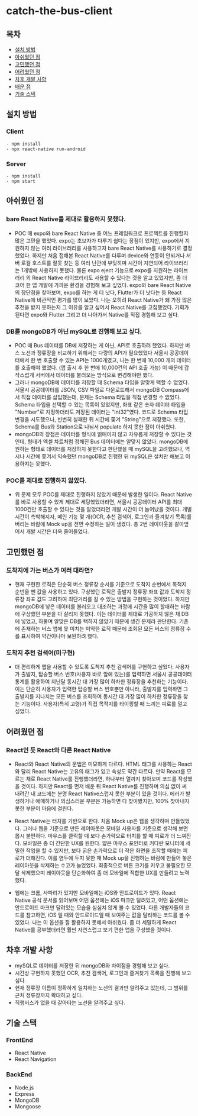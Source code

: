 # catch-the-bus-client

## 목차

- [설치 방법](#설치-방법)
- [아쉬웠던 점](#아쉬웠던-점)
- [고민했던 점](#고민했던-점)
- [어려웠던 점](#어려웠던-점)
- [차후 개발 사항](#차후-개발-사항)
- [배운 점](#배운-점)
- [기술 스택](#기술-스택)

## 설치 방법

### Client

```
- npm install
- npx react-native run-android
```

### Server

```
- npm install
- npm start
```

## 아쉬웠던 점

### bare React Native를 제대로 활용하지 못했다.
- POC 때 expo와 bare React Native 중 어느 프레임워크로 프로젝트를 진행할지 많은 고민을 했었다.
  expo는 초보자가 다루기 쉽다는 장점이 있지만, expo에서 지원하지 않는 여러 라이브러리를 사용하고자 bare React Native를 사용하기로 결정했었다.
  하지만 처음 접해본 React Native를 다루며 device와 연동이 안되거나 서버 로컬 호스트를 잘못 찾는 등 여러 난관에 부딪히며 시간이 지연되어 라이브러리는 1개밖에 사용하지 못했다.
  물론 expo eject 기능으로 expo를 지원하는 라이브러리 외 React Native 라이브러리도 사용할 수 있다는 것을 알고 있었지만, 좀 더 코어 한 앱 개발에 가까운 환경을 경험해 보고 싶었다.
  expo와 bare React Native의 장단점을 찾아보며, expo를 하는 게 더 낫다, Flutter가 더 낫다는 등 React Native에 비관적인 평가를 많이 보았다.
  나는 오히려 React Native가 왜 가장 많은 추천을 받지 못하는지 그 이유를 알고 싶어서 React Native를 고집했었다.
  기회가 된다면 expo와 Flutter 그리고 더 나아가서 Native를 직접 경험해 보고 싶다.

### DB를 mongoDB가 아닌 mySQL로 진행해 보고 싶다.
- POC 때 Bus 데이터를 DB에 저장하는 게 아닌, API로 호출하려 했었다. 하지만 버스 노선과 정류장을 비교하기 위해서는 다량의 API가 필요했었다
  서울시 공공데이터에서 한 번 호출할 수 있는 API는 1000개였고, 나는 한 번에 10,000 개의 데이터를 호출해야 했었다. (앱 출시 후 한 번에 10,000건의 API 호출 가능)
  이 때문에 갑작스럽게 서버에서 데이터를 불러오는 방식으로 변경해야만 했다.
- 그러나 mongoDB에 데이터를 저장할 때 Schema 타입을 알맞게 택할 수 없었다.
  서울시 공공데이터를 JSON, CSV 파일로 다운로드해서 mongoDB Compass에서 직접 데이터를 삽입했는데, 문제는 Schema 타입을 직접 변경할 수 없었다.
  Schema 타입을 선택할 수 있는 목록이 있었지만, 좌표 같은 숫자 데이터 타입을 "Number"로 지정하더라도 저장된 데이터는 "Int32"였다.
  코드로 Schema 타입 변경을 시도했으나, 빈번히 실패한 뒤 시간에 쫓겨 "String"으로 저장했다.
  또한, Schema를 Bus와 Station으로 나눠서 populate 하지 못한 점이 아쉬웠다.
- mongoDB의 장점은 데이터를 형식에 얽매이지 않고 자유롭게 저장할 수 있다는 것인데, 형태가 엑셀 차트처럼 정해진 Bus 데이터에는 알맞지 않았다.
  mongoDB에 원하는 형태로 데이터를 저장하지 못한다고 판단했을 때 mySQL을 고려했으나,
  역시나 시간에 쫓겨서 익숙했던 mongoDB로 진행한 뒤 mySQL은 설치만 해보고 이용하지는 못했다.

### POC를 제대로 진행하지 않았다.
- 위 문제 모두 POC를 제대로 진행하지 않았기 때문에 발생한 일이다.
  React Native를 바로 사용할 수 있게 제대로 세팅했었더라면, 서울시 공공데이터 API를 최대 1000건만 호출할 수 있다는 것을 알았더라면 개발 시간이 더 늘어났을 것이다.
  개발 시간이 촉박해지자, 메인 기능 몇 개(OCR, 추천 검색어, 로그인과 즐겨찾기 목록)를 버리는 바람에 Mock up을 전면 수정하는 일이 생겼다.
  총 2번 레이아웃을 갈아엎어서 개발 시간은 더욱 줄어들었다.

## 고민했던 점

### 도착지에 가는 버스가 여러 대라면?
- 현재 구현한 로직은 단순히 버스 정류장 순서를 기준으로 도착지 순번에서 목적지 순번을 뺀 값을 사용하고 있다.
  구상했던 로직은 출발지 정류장 좌표 값과 도착지 정류장 좌표 값도 고려하여 최단거리를 갈 수 있는 방법을 구현하는 것이었다.
  하지만 mongoDB에 넣은 데이터를 불러오고 대조하는 과정에 시간을 많이 할애하는 바람에 구상했던 부분을 다 살리지 못했다.
  이는 데이터를 제대로 가공하지 않은 채 DB에 넣었고, 하물며 알맞은 DB를 택하지 않았기 때문에 생긴 문제라 판단한다.
  기존에 존재하는 버스 앱에 못 미치는 미약한 로직 때문에 조회된 모든 버스의 정류장 수를 표시하여 약간이나마 보완하려 했다.

### 도착지 추천 검색어(미구현)
- 더 편리하게 앱을 사용할 수 있도록 도착지 추천 검색어를 구현하고 싶었다.
  사용자가 출발지, 탑승할 버스 번호(사용자 바로 앞에 있는)를 입력하면 서울시 공공데이터 통계를 활용하여 지난달 동시간 대 가장 많이 하차한 정류장을 추천하는 기능이다.
  이는 단순히 사용자가 입력한 탑승할 버스 번호뿐만 아니라, 출발지를 입력하면 그 출발지를 지나치는 모든 버스를 조회하여 동시간 대 가장 많이 하차한 정류장을 찾는 기능이다.
  사용자(특히 고령)가 직접 목적지를 타이핑할 때 느끼는 피로를 덜고 싶었다.

## 어려웠던 점

### React인 듯 React와 다른 React Native
- React와 React Native의 문법은 미묘하게 다르다.
  HTML 태그를 사용하는 React와 달리 React Native는 고유의 태그가 있고 속성도 약간 다르다.
  만약 React를 모르는 채로 React Native를 진행했더라면, 하나부터 열까지 찾아보며 코드를 작성했을 것이다.
  하지만 React를 먼저 배운 뒤 React Native를 진행하며 의심 없이 써 내려간 내 코드에는 분명 React Native스럽지 못한 부분이 있을 것이다.
  에러가 발생하거나 애매하거나 의심스러운 부분은 가능하면 다 찾아봤지만, 100% 찾아내지 못한 부분이 마음에 걸린다.
  
- React Native는 터치를 기반으로 한다.
  처음 Mock up은 웹을 생각하며 만들었었다.
  그러나 웹을 기준으로 만든 레이아웃은 모바일 사용자를 기준으로 생각해 보면 몹시 불편하다.
  마우스를 클릭할 때 보다 손가락으로 터치를 할 때 피로가 더 느껴진다. 모바일은 좀 더 간단한 UX를 원한다.
  얇은 마우스 포인터로 커다란 모니터에 세밀한 작업을 할 수 있지만, 보다 굵은 손가락으로 더 작은 화면을 조작할 때에는 피로가 더해진다.
  이를 염두에 두지 못한 채 Mock up을 진행하는 바람에 만들어 놓은 레이아웃을 삭제하는 수고가 늘었었다.
  최종적으로 버튼 크기를 키우고 불필요한 모달 삭제했으며 레이아웃을 단순화하여 좀 더 모바일에 적합한 UX를 만들려고 노력했다.
  
- 웹에는 크롬, 사파리가 있지만 모바일에는 iOS와 안드로이드가 있다.
  React Native 공식 문서를 읽어보며 어떤 옵션에는 iOS 마크만 달려있고, 어떤 옵션에는 안드로이드 마크만 달려있는 모습을 심심치 않게 볼 수 있었다.
  다른 개발자들의 코드를 참고하면, iOS 일 때와 안드로이드일 때 보여주는 값을 달리하는 코드를 볼 수 있었다.
  나는 이 옵션을 잘 활용하지 못해서 아쉬웠다. 좀 더 세밀하게 React Native를 공부했더라면 훨씬 자연스럽고 보기 편한 앱을 구성했을 것이다.

## 차후 개발 사항
- mySQL로 데이터를 저장한 뒤 mongoDB와 차이점을 경험해 보고 싶다.
- 시간상 구현하지 못했던 OCR, 추천 검색어, 로그인과 즐겨찾기 목록을 진행해 보고 싶다.
- 현재 정류장 이름이 정확하게 일치하는 노선의 결과만 알려주고 있는데, 그 범위를 근처 정류장까지 확대하고 싶다.
- 직행버스가 없을 때 갈아타는 노선을 알려주고 싶다.

## 기술 스택

### FrontEnd

- React Native
- React Navigation

### BackEnd

- Node.js
- Express
- MongoDB
- Mongoose
